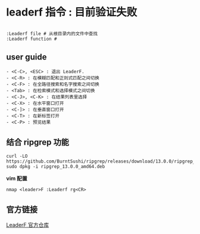 # leaderf 指令 : 目前验证失败

##
```shell
:Leaderf file # 从根目录内的文件中查找
:Leaderf function #
```

## user guide
```shell
- <C-C>, <ESC> : 退出 LeaderF. 
- <C-R> : 在模糊匹配和正则式匹配之间切换
- <C-F> : 在全路径搜索和名字搜索之间切换
- <Tab> : 在检索模式和选择模式之间切换
- <C-J>, <C-K> : 在结果列表里选择
- <C-X> : 在水平窗口打开
- <C-]> : 在垂直窗口打开
- <C-T> : 在新标签打开
- <C-P> : 预览结果
```

## 结合 ripgrep 功能
```shell
curl -LO https://github.com/BurntSushi/ripgrep/releases/download/13.0.0/ripgrep_13.0.0_amd64.deb
sudo dpkg -i ripgrep_13.0.0_amd64.deb
```
**vim 配置**
```vim
nmap <leader>F :Leaderf rg<CR>
```

## 官方链接
[LeaderF 官方仓库](https://github.com/Yggdroot/LeaderF)
